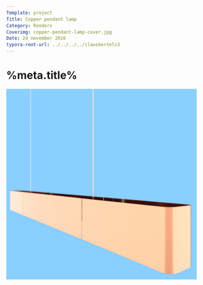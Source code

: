 ```yaml
---
Template: project
Title: Copper pendant lamp
Category: Renders
Coverimg: copper-pendant-lamp-cover.jpg
Date: 24 november 2016
typora-root-url: ../../../../clausbertels3
---
```


# %meta.title%

![copper-pendant-lamp-cover](/assets/renders/copper-pendant-lamp-cover.jpg)